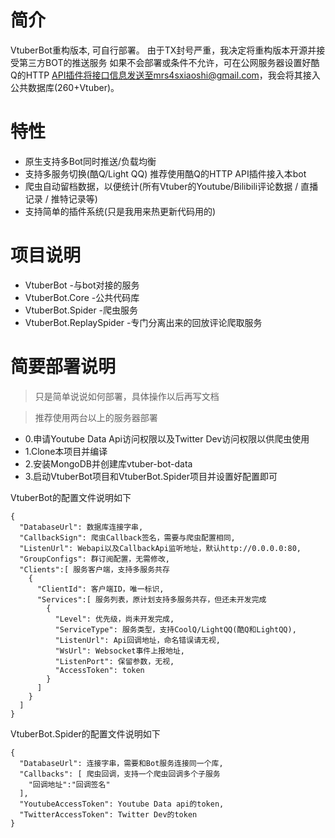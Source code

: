 # 简介
VtuberBot重构版本, 可自行部署。
由于TX封号严重，我决定将重构版本开源并接受第三方BOT的推送服务
如果不会部署或条件不允许，可在公网服务器设置好酷Q的HTTP API插件将接口信息发送至mrs4sxiaoshi@gmail.com，我会将其接入公共数据库(260+Vtuber)。

# 特性
- 原生支持多Bot同时推送/负载均衡
- 支持多服务切换(酷Q/Light QQ) 推荐使用酷Q的HTTP API插件接入本bot
- 爬虫自动留档数据，以便统计(所有Vtuber的Youtube/Bilibili评论数据 / 直播记录 / 推特记录等)
- 支持简单的插件系统(只是我用来热更新代码用的)

# 项目说明
- VtuberBot -与bot对接的服务
- VtuberBot.Core -公共代码库
- VtuberBot.Spider -爬虫服务
- VtuberBot.ReplaySpider -专门分离出来的回放评论爬取服务

# 简要部署说明
> 只是简单说说如何部署，具体操作以后再写文档

> 推荐使用两台以上的服务器部署

- 0.申请Youtube Data Api访问权限以及Twitter Dev访问权限以供爬虫使用
- 1.Clone本项目并编译
- 2.安装MongoDB并创建库vtuber-bot-data
- 3.启动VtuberBot项目和VtuberBot.Spider项目并设置好配置即可

VtuberBot的配置文件说明如下
```
{
  "DatabaseUrl": 数据库连接字串,
  "CallbackSign": 爬虫Callback签名，需要与爬虫配置相同,
  "ListenUrl": Webapi以及CallbackApi监听地址，默认http://0.0.0.0:80,
  "GroupConfigs": 群订阅配置，无需修改,
  "Clients":[ 服务客户端，支持多服务共存
    {
      "ClientId": 客户端ID，唯一标识,
      "Services":[ 服务列表，原计划支持多服务共存，但还未开发完成
        {
          "Level": 优先级，尚未开发完成,
          "ServiceType": 服务类型，支持CoolQ/LightQQ(酷Q和LightQQ),
          "ListenUrl": Api回调地址，命名错误请无视,
          "WsUrl": Websocket事件上报地址,
          "ListenPort": 保留参数，无视,
          "AccessToken": token
        }
      ]
    }
  ]
}
```

VtuberBot.Spider的配置文件说明如下
```
{
  "DatabaseUrl": 连接字串，需要和Bot服务连接同一个库,
  "Callbacks": [ 爬虫回调，支持一个爬虫回调多个子服务
    "回调地址":"回调签名"
  ],
  "YoutubeAccessToken": Youtube Data api的token,
  "TwitterAccessToken": Twitter Dev的token
}
```
